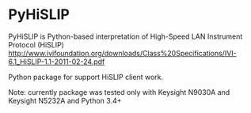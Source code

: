 # PyHiSLIP
PyHiSLIP is Python-based interpretation of High-Speed LAN Instrument Protocol (HiSLIP)
http://www.ivifoundation.org/downloads/Class%20Specifications/IVI-6.1_HiSLIP-1.1-2011-02-24.pdf

Python package for support HiSLIP client work.

Note: currently package was tested only with Keysight N9030A and Keysight N5232A and Python 3.4+
